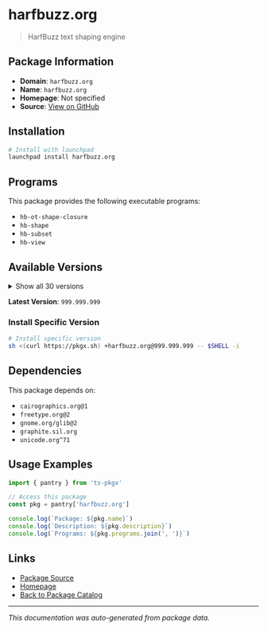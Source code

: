 # harfbuzz.org

> HarfBuzz text shaping engine

## Package Information

- **Domain**: `harfbuzz.org`
- **Name**: `harfbuzz.org`
- **Homepage**: Not specified
- **Source**: [View on GitHub](https://github.com/pkgxdev/pantry/tree/main/projects/harfbuzz.org/package.yml)

## Installation

```bash
# Install with launchpad
launchpad install harfbuzz.org
```

## Programs

This package provides the following executable programs:

- `hb-ot-shape-closure`
- `hb-shape`
- `hb-subset`
- `hb-view`

## Available Versions

<details>
<summary>Show all 30 versions</summary>

- `999.999.999`, `11.3.0`, `11.2.1`, `11.2.0`, `11.1.0`
- `11.0.1`, `11.0.0`, `10.4.0`, `10.3.0`, `10.2.0`
- `10.1.0`, `10.0.1`, `10.0.0`, `9.0.0`, `8.5.0`
- `8.4.0`, `8.3.0`, `8.2.2`, `8.2.1`, `8.2.0`
- `8.1.1`, `8.1.0`, `8.0.1`, `8.0.0`, `7.3.0`
- `7.2.0`, `7.1.0`, `7.0.1`, `7.0.0`, `5.3.1`

</details>

**Latest Version**: `999.999.999`

### Install Specific Version

```bash
# Install specific version
sh <(curl https://pkgx.sh) +harfbuzz.org@999.999.999 -- $SHELL -i
```

## Dependencies

This package depends on:

- `cairographics.org@1`
- `freetype.org@2`
- `gnome.org/glib@2`
- `graphite.sil.org`
- `unicode.org^71`

## Usage Examples

```typescript
import { pantry } from 'ts-pkgx'

// Access this package
const pkg = pantry['harfbuzz.org']

console.log(`Package: ${pkg.name}`)
console.log(`Description: ${pkg.description}`)
console.log(`Programs: ${pkg.programs.join(', ')}`)
```

## Links

- [Package Source](https://github.com/pkgxdev/pantry/tree/main/projects/harfbuzz.org/package.yml)
- [Homepage](#)
- [Back to Package Catalog](../../package-catalog.md)

---

*This documentation was auto-generated from package data.*
